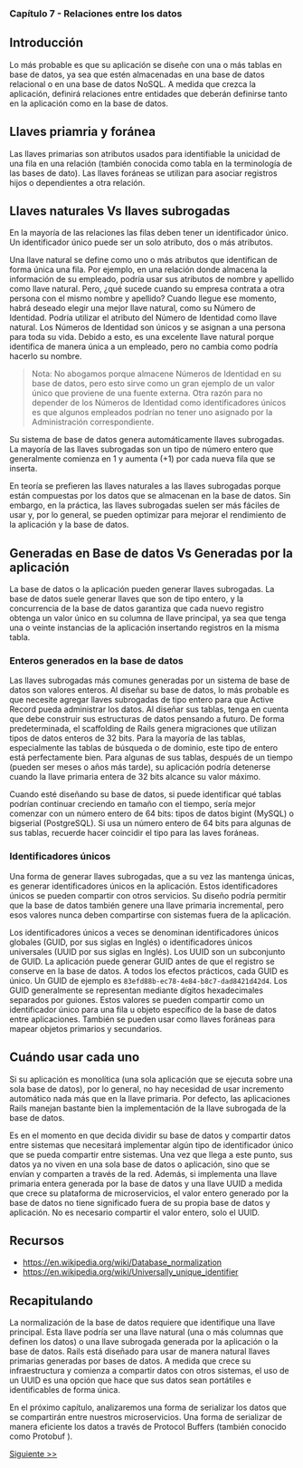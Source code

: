 ### Capítulo 7 - Relaciones entre los datos

## Introducción

Lo más probable es que su aplicación se diseñe con una o más tablas en base de
datos, ya sea que estén almacenadas en una base de datos relacional o en una
base de datos NoSQL. A medida que crezca la aplicación, definirá relaciones
entre entidades que deberán definirse tanto en la aplicación como en la base
de datos.

## Llaves priamria y foránea

Las llaves primarias son atributos usados para identifiable la unicidad de una
fila en una relación (también conocida como tabla en la terminología de las
bases de dato). Las llaves foráneas se utilizan para asociar registros hijos o
dependientes a otra relación.

## Llaves naturales Vs llaves subrogadas

En la mayoría de las relaciones las filas deben tener un identificador único.
Un identificador único puede ser un solo atributo, dos o más atributos.

Una llave natural se define como uno o más atributos que identifican de forma
única una fila. Por ejemplo, en una relación donde almacena la información de
su empleado, podría usar sus atributos de nombre y apellido como llave natural.
Pero, ¿qué sucede cuando su empresa contrata a otra persona con el mismo nombre
y apellido? Cuando llegue ese momento, habrá deseado elegir una mejor llave
natural, como su Número de Identidad. Podría utilizar el atributo del Número de
Identidad como llave natural. Los Números de Identidad son únicos y se asignan
a una persona para toda su vida. Debido a esto, es una excelente llave natural
porque identifica de manera única a un empleado, pero no cambia como podría
hacerlo su nombre.

> Nota: No abogamos porque almacene Números de Identidad en su base de datos,
pero esto sirve como un gran ejemplo de un valor único que proviene de una
fuente externa. Otra razón para no depender de los Números de Identidad como
identificadores únicos es que algunos empleados podrían no tener uno asignado
por la Administración correspondiente.

Su sistema de base de datos genera automáticamente llaves subrogadas. La mayoría
de las llaves subrogadas son un tipo de número entero que generalmente comienza
en 1 y aumenta (+1) por cada nueva fila que se inserta.

En teoría se prefieren las llaves naturales a las llaves subrogadas porque están
compuestas por los datos que se almacenan en la base de datos. Sin embargo, en
la práctica, las llaves subrogadas suelen ser más fáciles de usar y, por lo
general, se pueden optimizar para mejorar el rendimiento de la aplicación y la
base de datos.

## Generadas en Base de datos Vs Generadas por la aplicación

La base de datos o la aplicación pueden generar llaves subrogadas. La base de
datos suele generar llaves que son de tipo entero, y la concurrencia de la base
de datos garantiza que cada nuevo registro obtenga un valor único en su columna
de llave principal, ya sea que tenga una o veinte instancias de la aplicación
insertando registros en la misma tabla.

### Enteros generados en la base de datos

Las llaves subrogadas más comunes generadas por un sistema de base de datos son
valores enteros. Al diseñar su base de datos, lo más probable es que necesite
agregar llaves subrogadas de tipo entero para que Active Record pueda
administrar los datos. Al diseñar sus tablas, tenga en cuenta que debe construir
sus estructuras de datos pensando a futuro. De forma predeterminada, el
scaffolding de Rails genera migraciones que utilizan tipos de datos enteros de
32 bits. Para la mayoría de las tablas, especialmente las tablas de búsqueda o
de dominio, este tipo de entero está perfectamente bien. Para algunas de sus
tablas, después de un tiempo (pueden ser meses o años más tarde), su aplicación
podría detenerse cuando la llave primaria entera de 32 bits alcance su valor
máximo.

Cuando esté diseñando su base de datos, si puede identificar qué tablas podrían
continuar creciendo en tamaño con el tiempo, sería mejor comenzar con un número
entero de 64 bits: tipos de datos bigint (MySQL) o bigserial (PostgreSQL). Si
usa un número entero de 64 bits para algunas de sus tablas, recuerde hacer
coincidir el tipo para las laves foráneas.

### Identificadores únicos

Una forma de generar llaves subrogadas, que a su vez las mantenga únicas, es
generar identificadores únicos en la aplicación. Estos identificadores únicos
se pueden compartir con otros servicios. Su diseño podría permitir que la base
de datos también genere una llave primaria incremental, pero esos valores nunca
deben compartirse con sistemas fuera de la aplicación.

Los identificadores únicos a veces se denominan identificadores únicos globales
(GUID, por sus siglas en Inglés) o identificadores únicos universales (UUID por
sus siglas en Inglés). Los UUID son un subconjunto de GUID. La aplicación puede
generar GUID antes de que el registro se conserve en la base de datos. A todos
los efectos prácticos, cada GUID es único. Un GUID de ejemplo es
`83efd88b-ec78-4e84-b8c7-dad8421d42d4`. Los GUID generalmente se representan
mediante dígitos hexadecimales separados por guiones. Estos valores se pueden
compartir como un identificador único para una fila u objeto específico de la
base de datos entre aplicaciones. También se pueden usar como llaves foráneas
para mapear objetos primarios y secundarios.

## Cuándo usar cada uno

Si su aplicación es monolítica (una sola aplicación que se ejecuta sobre una
sola base de datos), por lo general, no hay necesidad de usar incremento
automático nada más que en la llave primaria. Por defecto, las aplicaciones
Rails manejan bastante bien la implementación de la llave subrogada de la base
de datos.

Es en el momento en que decida dividir su base de datos y compartir datos entre
sistemas que necesitará implementar algún tipo de identificador único que se
pueda compartir entre sistemas. Una vez que llega a este punto, sus datos ya no
viven en una sola base de datos o aplicación, sino que se envían y comparten a
través de la red. Además, si implementa una llave primaria entera generada por
la base de datos y una llave UUID a medida que crece su plataforma de
microservicios, el valor entero generado por la base de datos no tiene
significado fuera de su propia base de datos y aplicación. No es necesario
compartir el valor entero, solo el UUID.

## Recursos

* https://en.wikipedia.org/wiki/Database_normalization
* https://en.wikipedia.org/wiki/Universally_unique_identifier

## Recapitulando

La normalización de la base de datos requiere que identifique una llave
principal. Esta llave podría ser una llave natural (una o más columnas que
definen los datos) o una llave subrogada generada por la aplicación o la base de
datos. Rails está diseñado para usar de manera natural llaves primarias
generadas por bases de datos. A medida que crece su infraestructura y comienza
a compartir datos con otros sistemas, el uso de un UUID es una opción que hace
que sus datos sean portátiles e identificables de forma única.

En el próximo capítulo, analizaremos una forma de serializar los datos que se
compartirán entre nuestros microservicios. Una forma de serializar de manera
eficiente los datos a través de Protocol Buffers (también conocido como Protobuf
).

[Siguiente >>](090-chapter-08.es.md)
